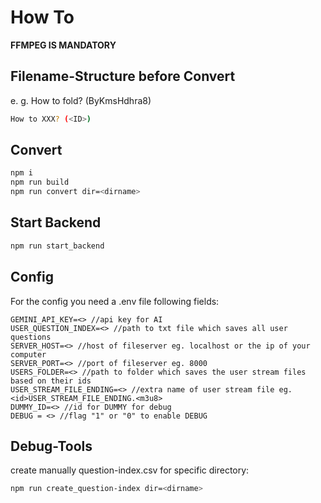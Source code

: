 # How To 

**FFMPEG IS MANDATORY**

## Filename-Structure before Convert

e. g. How to fold? (ByKmsHdhra8)
```bash
How to XXX? (<ID>)
```

## Convert 

```bash
npm i
npm run build 
npm run convert dir=<dirname>
```

## Start Backend
```bash 
npm run start_backend
```


## Config 
For the config you need a .env file following fields: 

```env
GEMINI_API_KEY=<> //api key for AI
USER_QUESTION_INDEX=<> //path to txt file which saves all user questions
SERVER_HOST=<> //host of fileserver eg. localhost or the ip of your computer
SERVER_PORT=<> //port of fileserver eg. 8000
USERS_FOLDER=<> //path to folder which saves the user stream files based on their ids
USER_STREAM_FILE_ENDING=<> //extra name of user stream file eg. <id>USER_STREAM_FILE_ENDING.<m3u8>
DUMMY_ID=<> //id for DUMMY for debug 
DEBUG = <> //flag "1" or "0" to enable DEBUG
```

## Debug-Tools 

create manually question-index.csv for specific directory: 

```bash
npm run create_question-index dir=<dirname>
```
